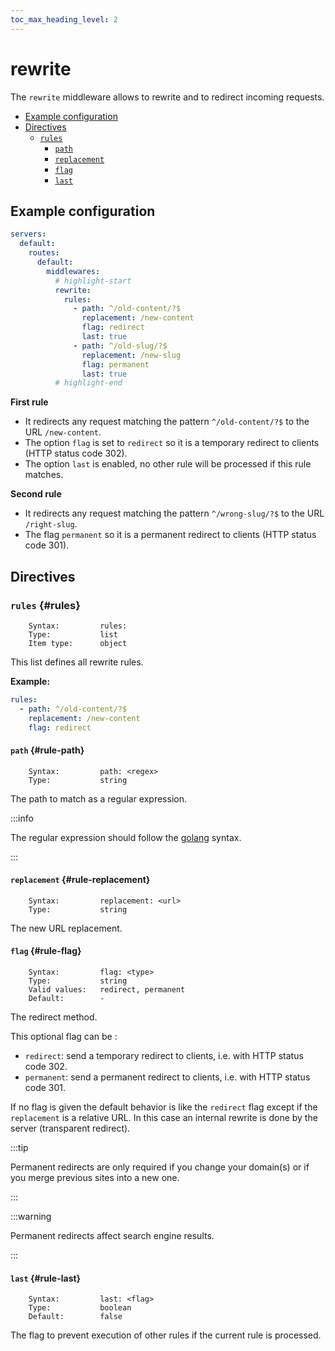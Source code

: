 ```yaml
---
toc_max_heading_level: 2
---
```


# rewrite

The `rewrite` middleware allows to rewrite and to redirect incoming requests.

- [Example configuration](./#example-configuration)
- [Directives](./#directives)
  - [`rules`](./#rules)
    - [`path`](./#rule-path)
    - [`replacement`](./#rule-replacement)
    - [`flag`](./#rule-flag)
    - [`last`](./#rule-last)

## Example configuration

```yaml
servers:
  default:
    routes:
      default:
        middlewares:
          # highlight-start
          rewrite:
            rules:
              - path: ^/old-content/?$
                replacement: /new-content
                flag: redirect
                last: true
              - path: ^/old-slug/?$
                replacement: /new-slug
                flag: permanent
                last: true
          # highlight-end
```

**First rule**

- It redirects any request matching the pattern `^/old-content/?$` to the URL `/new-content`.
- The option `flag` is set to `redirect` so it is a temporary redirect to clients (HTTP status code 302).
- The option `last` is enabled, no other rule will be processed if this rule matches.

**Second rule**

- It redirects any request matching the pattern `^/wrong-slug/?$` to the URL `/right-slug`.
- The flag `permanent` so it is a permanent redirect to clients (HTTP status code 301).

## Directives

### `rules` {#rules}

```
    Syntax:         rules:
    Type:           list
    Item type:      object
```

This list defines all rewrite rules.

**Example:**

```yaml
rules:
  - path: ^/old-content/?$
    replacement: /new-content
    flag: redirect
```

#### `path` {#rule-path}

```
    Syntax:         path: <regex>
    Type:           string
```

The path to match as a regular expression.

:::info

The regular expression should follow the <a href="https://pkg.go.dev/regexp/syntax" target="_blank">golang</a> syntax.

:::

#### `replacement` {#rule-replacement}

```
    Syntax:         replacement: <url>
    Type:           string
```

The new URL replacement.

#### `flag` {#rule-flag}

```
    Syntax:         flag: <type>
    Type:           string
    Valid values:   redirect, permanent
    Default:        -
```

The redirect method.

This optional flag can be :

- `redirect`: send a temporary redirect to clients, i.e. with HTTP status code 302.
- `permanent`: send a permanent redirect to clients, i.e. with HTTP status code 301.

If no flag is given the default behavior is like the `redirect` flag except if the `replacement` is a relative URL. In
this case an internal rewrite is done by the server (transparent redirect).

:::tip

Permanent redirects are only required if you change your domain(s) or if you merge previous sites into a new one.

:::

:::warning

Permanent redirects affect search engine results.

:::

#### `last` {#rule-last}

```
    Syntax:         last: <flag>
    Type:           boolean
    Default:        false
```

The flag to prevent execution of other rules if the current rule is processed.
